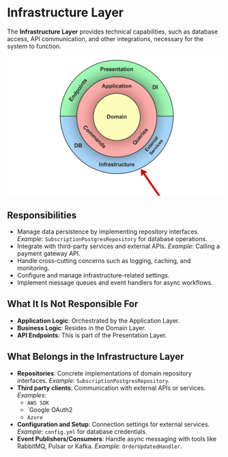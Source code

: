 # **Infrastructure Layer**
The **Infrastructure Layer** provides technical capabilities, such as database access, API communication, and other integrations, necessary for the system to function.

![Infrastructure Layer](../../../assets/diagrams/clean-architecture-infrastructure.png)

## **Responsibilities**
- Manage data persistence by implementing repository interfaces.
  *Example*: `SubscriptionPostgresRepository` for database operations.
- Integrate with third-party services and external APIs.
  *Example*: Calling a payment gateway API.
- Handle cross-cutting concerns such as logging, caching, and monitoring.
- Configure and manage infrastructure-related settings.
- Implement message queues and event handlers for async workflows.

## **What It Is Not Responsible For**
- **Application Logic**: Orchestrated by the Application Layer.
- **Business Logic**: Resides in the Domain Layer.
- **API Endpoints**: This is part of the Presentation Layer.

## **What Belongs in the Infrastructure Layer**
- **Repositories**: Concrete implementations of domain repository interfaces.
  *Example*: `SubscriptionPostgresRepository`.
- **Third party clients**: Communication with external APIs or services.
  *Examples*:
    - `AWS SDK`
    - `Google OAuth2
    - `Azure`
- **Configuration and Setup**: Connection settings for external services.
  *Example*: `config.yml` for database credentials.
- **Event Publishers/Consumers**: Handle async messaging with tools like RabbitMQ, Pulsar or Kafka.
  *Example*: `OrderUpdatedHandler`.
